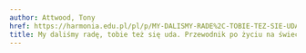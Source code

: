 ```yaml
---
author: Attwood, Tony
href: https://harmonia.edu.pl/pl/p/MY-DALISMY-RADE%2C-TOBIE-TEZ-SIE-UDA/1767
title: My daliśmy radę, tobie też się uda. Przewodnik po życiu na świecie dla osób z zespołem Aspergera
---
```

